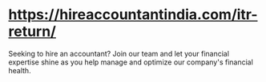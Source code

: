 # https://hireaccountantindia.com/itr-return/
Seeking to hire an accountant? Join our team and let your financial expertise shine as you help manage and optimize our company's financial health. 
